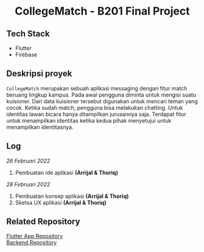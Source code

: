 <div align="center">
<h1> CollegeMatch - B201 Final Project </h1>
</div>

## Tech Stack

- Flutter
- Firebase

## Deskripsi proyek

`CollegeMatch` merupakan sebuah aplikasi messaging dengan fitur match beruang lingkup kampus. Pada awal pengguna diminta untuk mengisi suatu kuisioner. Dari data kuisioner tersebut digunakan untuk mencari teman yang cocok. Ketika sudah match, pengguna bisa melakukan chatting. Untuk identitas lawan bicara hanya ditampilkan jurusannya saja. Terdapat fitur untuk menampilkan identitas ketika kedua pihak menyetujui untuk menampilkan identitasnya.

## Log

_26 Februari 2022_

1. Pembuatan ide aplikasi **(Arrijal & Thoriq)**

_28 Februari 2022_

1. Pembuatan konsep aplikasi **(Arrijal & Thoriq)**
2. Sketsa UX aplikasi **(Arrijal & Thoriq)**

## Related Repository

<a href="https://github.com/itstor/CollegeMatch-Flutter">Flutter App Repository</a> </br>
<a href="https://github.com/itstor/CollegeMatch-Backend">Backend Repository</a>
